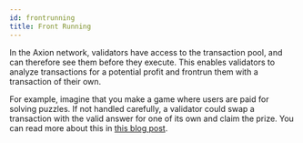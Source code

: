 ```yaml
---
id: frontrunning
title: Front Running
---
```


In the Axion network, validators have access to the transaction pool, and can therefore see them before they execute. This enables validators to analyze transactions for a potential profit and frontrun them with a transaction of their own.

For example, imagine that you make a game where users are paid for solving puzzles. If not handled carefully, a validator could swap a transaction with the valid answer for one of its own and claim the prize. You can read more about this in [this blog post](https://www.paradigm.xyz/2020/08/ethereum-is-a-dark-forest).
